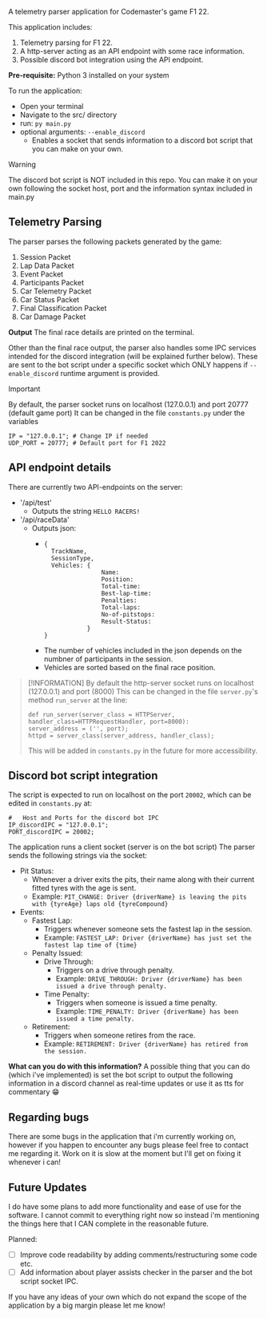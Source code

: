 A telemetry parser application for Codemaster's game F1 22.

This application includes:

1. Telemetry parsing for F1 22.
2. A http-server acting as an API endpoint with some race information.
3. Possible discord bot integration using the API endpoint.

**Pre-requisite:**
Python 3 installed on your system

To run the application:
- Open your terminal
- Navigate to the src/ directory
- run: `py main.py`
- optional arguments: `--enable_discord`
  -  Enables a socket that sends information to a discord bot script that you can make on your own.
 
> [!WARNING]
> The discord bot script is NOT included in this repo.
> You can make it on your own following the socket host, port and the information syntax included in main.py
  

##  Telemetry Parsing

The parser parses the following packets generated by the game:

1. Session Packet
2. Lap Data Packet
3. Event Packet
4. Participants Packet
5. Car Telemetry Packet
6. Car Status Packet
7. Final Classification Packet
8. Car Damage Packet

**Output**
The final race details are printed on the terminal.

Other than the final race output, the parser also handles some IPC services intended for the discord integration (will be explained further below).
These are sent to the bot script under a specific socket which ONLY happens if `--enable_discord` runtime argument is provided.

> [!IMPORTANT]
> By default, the parser socket runs on localhost (127.0.0.1) and port 20777 (default game port)
> It can be changed in the file `constants.py` under the variables
> ```
> IP = "127.0.0.1";	# Change IP if needed
> UDP_PORT = 20777;	# Default port for F1 2022
> ```

## API endpoint details

There are currently two API-endpoints on the server:

- '/api/test'
  - Outputs the string `HELLO RACERS!`
- '/api/raceData'
  - Outputs json:
    - ```
      {
        TrackName,
        SessionType,
        Vehicles: {
                      Name:
                      Position:
                      Total-time:
                      Best-lap-time:
                      Penalties:
                      Total-laps:
                      No-of-pitstops:
                      Result-Status:
                  }
      }
      ```
    - The number of vehicles included in the json depends on the numbner of participants in the session.
    - Vehicles are sorted based on the final race position.

> [!INFORMATION]
> By default the http-server socket runs on localhost (127.0.0.1) and port (8000)
> This can be changed in the file `server.py`'s method `run_server` at the line:
> ```
> def run_server(server_class = HTTPServer, handler_class=HTTPRequestHandler, port=8000):
> server_address = ('', port);
> httpd = server_class(server_address, handler_class);
> ```
> This will be added in `constants.py` in the future for more accessibility.


##  Discord bot script integration

The script is expected to run on localhost on the port `20002`, which can be edited in `constants.py` at:
```
#   Host and Ports for the discord bot IPC
IP_discordIPC = "127.0.0.1";
PORT_discordIPC = 20002;
```

The application runs a client socket (server is on the bot script)
The parser sends the following strings via the socket:
- Pit Status:
  -  Whenever a driver exits the pits, their name along with their current fitted tyres with the age is sent.
  -  Example: `PIT_CHANGE: Driver {driverName} is leaving the pits with {tyreAge} laps old {tyreCompound}`
- Events:
  - Fastest Lap:
    - Triggers whenever someone sets the fastest lap in the session.
    - Example: `FASTEST_LAP: Driver {driverName} has just set the fastest lap time of {time}`
  - Penalty Issued:
    - Drive Through:
      - Triggers on a drive through penalty.
      - Example: `DRIVE_THROUGH: Driver {driverName} has been issued a drive through penalty.`
    - Time Penalty:
      - Triggers when someone is issued a time penalty.
      - Example: `TIME_PENALTY: Driver {driverName} has been issued a time penalty.`
  - Retirement:
    - Triggers when someone retires from the race.
    - Example: `RETIREMENT: Driver {driverName} has retired from the session.`

**What can you do with this information?**
A possible thing that you can do (which i've implemented) is set the bot script to output the following information in a discord channel as real-time updates or use it as tts for commentary 😁


## Regarding bugs
There are some bugs in the application that i'm currently working on, however if you happen to encounter any bugs please feel free to contact me regarding it. Work on it is slow at the moment but I'll get on fixing it whenever i can!

## Future Updates
I do have some plans to add more functionality and ease of use for the software. I cannot commit to everything right now so instead i'm mentioning the things here that I CAN complete in the reasonable future.

Planned:
- [ ] Improve code readability by adding comments/restructuring some code etc.
- [ ] Add information about player assists checker in the parser and the bot script socket IPC.

If you have any ideas of your own which do not expand the scope of the application by a big margin please let me know!


